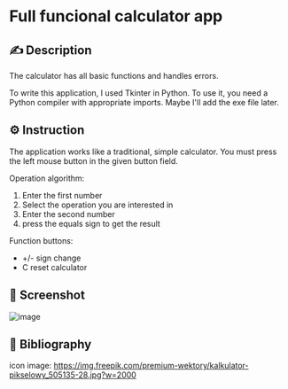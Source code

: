 # Full funcional calculator app

## ✍️ Description
The calculator has all basic functions and handles errors.

To write this application, I used Tkinter in Python. To use it, you need a Python compiler with appropriate imports. Maybe I'll add the exe file later.
## ⚙️ Instruction

The application works like a traditional, simple calculator. You must press the left mouse button in the given button field.

Operation algorithm:
1) Enter the first number
2) Select the operation you are interested in
3) Enter the second number
4) press the equals sign to get the result

Function buttons:
- +/- sign change
- C reset calculator

## 📸 Screenshot

![image](https://github.com/Helltaker1/Calculator/assets/111696215/9c8725f5-b803-4bbe-ad85-a91d9942e3ec)

## 🧾 Bibliography
icon image: <https://img.freepik.com/premium-wektory/kalkulator-pikselowy_505135-28.jpg?w=2000>
